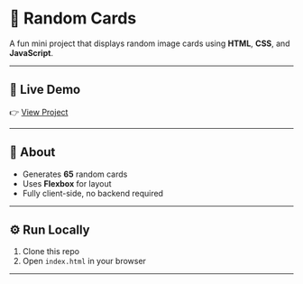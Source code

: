 # 🎴 Random Cards

A fun mini project that displays random image cards using **HTML**, **CSS**, and **JavaScript**.

---

## 🚀 Live Demo
👉 [View Project](https://faizan-khanjada.github.io/random-cards/)  

---

## 🧩 About
- Generates **65** random cards
- Uses **Flexbox** for layout  
- Fully client-side, no backend required  

---

## ⚙️ Run Locally
1. Clone this repo  
2. Open `index.html` in your browser  

---
